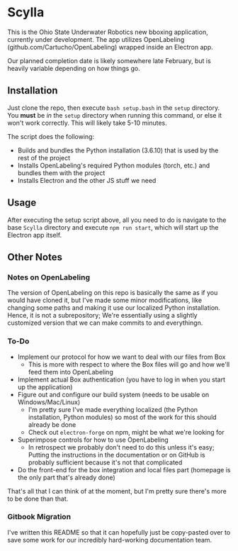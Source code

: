 # Scylla

This is the Ohio State Underwater Robotics new bboxing application, currently under development. The app utilizes OpenLabeling (github.com/Cartucho/OpenLabeling) wrapped inside an Electron app. 

Our planned completion date is likely somewhere late February, but is heavily variable depending on how things go. 

## Installation 

Just clone the repo, then execute `bash setup.bash` in the `setup` directory. You **must** be *in* the `setup` directory when running this command, or else it won't work correctly. This will likely take 5-10 minutes. 

The script does the following: 

- Builds and bundles the Python installation (3.6.10) that is used by the rest of the project
- Installs OpenLabeling's required Python modules (torch, etc.) and bundles them with the project
- Installs Electron and the other JS stuff we need 

## Usage 

After executing the setup script above, all you need to do is navigate to the base `Scylla` directory and execute `npm run start`, which will start up the Electron app itself. 

## Other Notes 

### Notes on OpenLabeling

The version of OpenLabeling on this repo is basically the same as if you would have cloned it, but I've made some minor modifications, like changing some paths and making it use our localized Python installation. Hence, it is not a subrepository; We're essentially using a slightly customized version that we can make commits to and everythingn. 

### To-Do 

- Implement our protocol for how we want to deal with our files from Box 
    - This is more with respect to where the Box files will go and how we'll feed them into OpenLabeling
- Implement actual Box authentication (you have to log in when you start up the application)
- Figure out and configure our build system (needs to be usable on Windows/Mac/Linux)
    - I'm pretty sure I've made everything localized (the Python installation, Python modules) so most of the work for this should already be done 
    - Check out `electron-forge` on npm, might be what we're looking for  
- Superimpose controls for how to use OpenLabeling
    - In retrospect we probably don't need to do this unless it's easy; Putting the instructions in the documentation or on GitHub is probably sufficient because it's not that complicated 
- Do the front-end for the box integration and local files part (homepage is the only part that's already done)

That's all that I can think of at the moment, but I'm pretty sure there's more to be done than that. 

### Gitbook Migration

I've written this README so that it can hopefully just be copy-pasted over to save some work for our incredibly hard-working documentation team. 